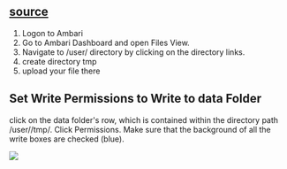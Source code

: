 ##  [source](https://www.cloudera.com/tutorials/getting-started-with-hdp-sandbox/2.html)

1. Logon to Ambari
2. Go to Ambari Dashboard and open Files View.
3. Navigate to /user/<username> directory by clicking on the directory links.
4. create directory tmp
5. upload your file there

## Set Write Permissions to Write to data Folder
click on the data folder's row, which is contained within the directory path /user/<username>/tmp/.
Click Permissions.
Make sure that the background of all the write boxes are checked (blue).

<img src="https://www.cloudera.com/content/dam/www/marketing/tutorials/getting-started-with-hdp-sandbox/assets/edit-permissions.jpg"  />